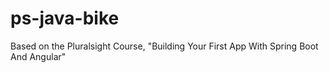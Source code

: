 # ps-java-bike
Based on the Pluralsight Course, "Building Your First App With Spring Boot And Angular"
